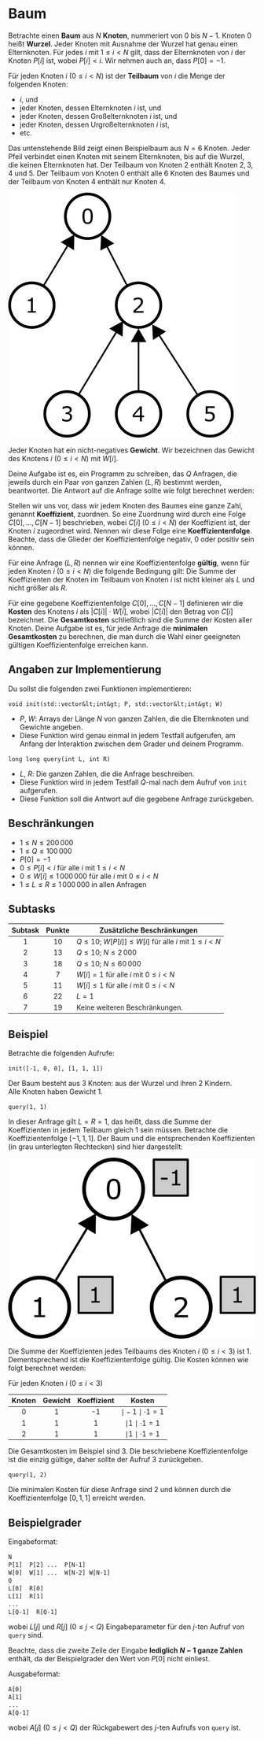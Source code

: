 # Baum

Betrachte einen **Baum** aus $N$ **Knoten**, nummeriert von $0$ bis $N-1$.  Knoten $0$ heißt **Wurzel**.
Jeder Knoten mit Ausnahme der Wurzel hat genau einen Elternknoten.
Für jedes $i$ mit $1 \leq i < N$ gilt, dass der Elternknoten von $i$ der Knoten $P[i]$ ist, wobei $P[i] < i$.
Wir nehmen auch an, dass $P[0] = -1$.

Für jeden Knoten $i$ ($0 \leq i < N$) ist der **Teilbaum** von $i$ die Menge der folgenden Knoten:

- $i$, und
- jeder Knoten, dessen Elternknoten $i$ ist, und
- jeder Knoten, dessen Großelternknoten $i$ ist, und
- jeder Knoten, dessen Urgroßelternknoten $i$ ist,
- etc.

Das untenstehende Bild zeigt einen Beispielbaum aus $N = 6$ Knoten. 
Jeder Pfeil verbindet einen Knoten mit seinem Elternknoten,   bis auf die Wurzel, die keinen Elternknoten hat. 
Der Teilbaum von Knoten $2$ enthält Knoten $2, 3, 4$ und $5$. 
Der Teilbaum von Knoten $0$ enthält alle $6$ Knoten des Baumes
und der Teilbaum von Knoten $4$ enthält nur Knoten $4$.

![](subtrees.png "150")

Jeder Knoten hat ein nicht-negatives **Gewicht**.
Wir bezeichnen das Gewicht des Knotens $i$ ($0 \leq i < N$) mit $W[i]$.

Deine Aufgabe ist es, ein Programm zu schreiben, das $Q$ Anfragen,
die jeweils durch ein Paar von ganzen Zahlen $(L, R)$ bestimmt werden, beantwortet.
Die Antwort auf die Anfrage sollte wie folgt berechnet werden:

Stellen wir uns vor, dass wir jedem Knoten des Baumes eine ganze Zahl,
genannt **Koeffizient**, zuordnen.
So eine Zuordnung wird durch eine Folge $C[0], \ldots, C[N-1]$ beschrieben,
wobei $C[i]$ ($0 \leq i < N$) der Koeffizient ist, der Knoten $i$ zugeordnet wird.
Nennen wir diese Folge eine **Koeffizientenfolge**.
Beachte, dass die Glieder der Koeffizientenfolge negativ, $0$ oder positiv sein können.

Für eine Anfrage $(L, R)$ nennen wir eine Koeffizientenfolge **gültig**,
wenn für jeden Knoten $i$ ($0 \leq i < N$) die folgende Bedingung gilt:
Die Summe der Koeffizienten der Knoten im Teilbaum von Knoten $i$
ist nicht kleiner als $L$ und nicht größer als $R$.

Für eine gegebene Koeffizientenfolge $C[0], \ldots, C[N-1]$
definieren wir die **Kosten** des Knotens $i$ als $|C[i]| \cdot W[i]$,
wobei $|C[i]|$ den Betrag von $C[i]$ bezeichnet.
Die **Gesamtkosten** schließlich sind die Summe der Kosten aller Knoten.
Deine Aufgabe ist es, für jede Anfrage die **minimalen Gesamtkosten** zu berechnen,
die man durch die Wahl einer geeigneten gültigen Koeffizientenfolge erreichen kann.

## Angaben zur Implementierung

Du sollst die folgenden zwei Funktionen implementieren:

```
void init(std::vector&lt;int&gt; P, std::vector&lt;int&gt; W)
```

* $P$, $W$: Arrays der Länge $N$ von ganzen Zahlen, die die Elternknoten und Gewichte angeben.
* Diese Funktion wird genau einmal in jedem Testfall aufgerufen, am Anfang der Interaktion zwischen dem Grader und deinem Programm.

```
long long query(int L, int R)
```

* $L$, $R$: Die ganzen Zahlen, die die Anfrage beschreiben.
* Diese Funktion wird in jedem Testfall $Q$-mal nach dem Aufruf von `init` aufgerufen.
* Diese Funktion soll die Antwort auf die gegebene Anfrage zurückgeben.

## Beschränkungen

* $1 \leq N \leq 200\,000$
* $1 \leq Q \leq 100\,000$
* $P[0] = -1$
* $0 \leq P[i] < i$ für alle $i$ mit $1 \leq i < N$
* $0 \leq W[i] \leq 1\,000\,000$ für alle $i$ mit $0 \leq i < N$
* $1 \leq L \leq R \leq 1\,000\,000$ in allen Anfragen

## Subtasks

| Subtask | Punkte | Zusätzliche Beschränkungen                                           |
|:-------:|:------:|-----------------------------------------------------------------------|
|    1    |  $10$  | $Q \leq 10$; $W[P[i]] \leq W[i]$ für alle $i$ mit $1 \leq i < N$ |
|    2    |  $13$  | $Q \leq 10$; $N \leq 2\,000$                                           |
|    3    |  $18$  | $Q \leq 10$; $N \leq 60\,000$                                          |
|    4    |  $7$   | $W[i] = 1$ für alle $i$ mit $0 \leq i < N$                       |
|    5    |  $11$  | $W[i] \leq 1$ für alle $i$ mit $0 \leq i < N$                    |
|    6    |  $22$  | $L = 1$                                                               |
|    7    |  $19$  | Keine weiteren Beschränkungen.                                       |

## Beispiel

Betrachte die folgenden Aufrufe:

```
init([-1, 0, 0], [1, 1, 1])
```

Der Baum besteht aus $3$ Knoten: aus der Wurzel und ihren $2$ Kindern.  
Alle Knoten haben Gewicht $1$.

```
query(1, 1)
```

In dieser Anfrage gilt $L = R = 1$,
das heißt, dass die Summe der Koeffizienten in jedem Teilbaum gleich $1$ sein müssen.
Betrachte die Koeffizientenfolge $[-1, 1, 1]$.
Der Baum und die entsprechenden Koeffizienten (in grau unterlegten Rechtecken) sind hier dargestellt:

![](ex1.png "150")

Die Summe der Koeffizienten jedes Teilbaums des Knoten $i$  ($0 \leq i < 3$) ist 1. Dementsprechend ist die Koeffizientenfolge gültig. Die Kosten können wie folgt berechnet werden:

Für jeden Knoten $i$ ($0 \leq i < 3$)

| Knoten | Gewicht | Koeffizient |            Kosten            |
|:------:|:------:|:-----------:|:--------------------------:|
|   0    |   1    |     \-1      | $\mid -1 \mid \cdot 1 = 1$ |
|   1    |   1    |      1      | $\mid 1 \mid \cdot 1 = 1$  |
|   2    |   1    |      1      | $\mid 1 \mid \cdot 1 = 1$  |

  
Die Gesamtkosten im Beispiel sind $3$. Die beschriebene Koeffizientenfolge ist die einzig gültige, daher sollte der Aufruf $3$ zurückgeben.

```
query(1, 2)
```

Die minimalen Kosten für diese Anfrage sind $2$ und können durch die Koeffizientenfolge $[0,1,1]$ erreicht werden.

## Beispielgrader

Eingabeformat:

```
N
P[1]  P[2] ...  P[N-1]
W[0]  W[1] ...  W[N-2] W[N-1]
Q
L[0]  R[0]
L[1]  R[1]
...
L[Q-1]  R[Q-1]
```

wobei $L[j]$ und $R[j]$ ($0 \leq j < Q$) Eingabeparameter für den $j$-ten Aufruf von `query` sind.

Beachte, dass die zweite Zeile der Eingabe **lediglich $N-1$ ganze Zahlen** enthält, da der Beispielgrader den Wert von $P[0]$ nicht einliest.

Ausgabeformat:

```
A[0]
A[1]
...
A[Q-1]
```

wobei $A[j]$ ($0 \leq j < Q$) der Rückgabewert des $j$-ten Aufrufs  von `query` ist.
